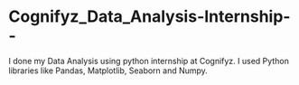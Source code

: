 # Cognifyz_Data_Analysis-Internship--
I done my Data Analysis using python internship at Cognifyz. I used Python libraries like Pandas, Matplotlib, Seaborn and Numpy. 
